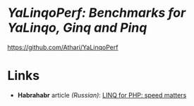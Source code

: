 # *YaLinqoPerf: Benchmarks for YaLinqo, Ginq and Pinq*

https://github.com/Athari/YaLinqoPerf

Links
=====

* **Habrahabr** article *(Russian)*: [LINQ for PHP: speed matters](http://habrahabr.ru/post/259155/)
